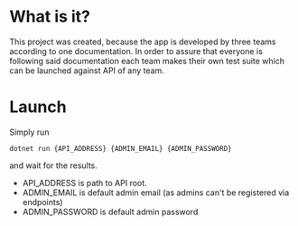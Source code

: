 # What is it?
This project was created, because the app is developed by three teams according to one documentation. In order to assure that everyone is following said documentation each team makes their own test suite which can be launched against API of any team.

# Launch
Simply run
```
dotnet run {API_ADDRESS} {ADMIN_EMAIL} {ADMIN_PASSWORD}
```
and wait for the results. 
- API_ADDRESS is path to API root.
- ADMIN_EMAIL is default admin email (as admins can't be registered via endpoints)
- ADMIN_PASSWORD is default admin password